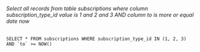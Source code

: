 ###### Select all records from table *subscriptions* where column *subscription_type_id* value is 1 and 2 and 3 AND column *to* is more or equal date now

```SELECT * FROM subscriptions WHERE subscription_type_id IN (1, 2, 3) AND `to` >= NOW()```


